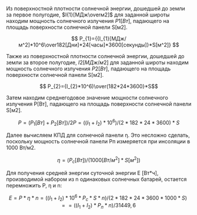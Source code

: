 Из поверхностной плотности солнечной энергии, дошедшей до земли за первое полугодие, $I{1}[МДж\overм2]$ для заданной широты находим мощность солнечного излучения $P{1}[Вт]$, падающего на площадь поверхности солнечной панели S[м2].

$$ P_{1}={{I_{1}[МДж/м^2]*10^6\over182[Дни]*24[часы]*3600[секунды]}*S[м^2]} $$

Также из поверхностной плотности солнечной энергии, дошедшей до земли за второе полугодие, $I{2}[МДж/м2]$ для заданной широты находим мощность солнечного излучения $P{2}[Вт]$, падающего на площадь поверхности солнечной панели S[м2].

$$ P_{2}={I_{2}*10^6)\over(182*24*3600}*S$$

Затем находим среднегодовое значение мощности солнечного излучения P[Вт], падающего на площадь поверхности солнечной панели S[м2].

$$ P=(P_{1}[Вт]+P_{2}[Вт])/2
P=((I_{1}+I_{2})*10^6)/(2*182*24*3600)*S$$

Далее вычисляем КПД для солнечной панели η. Это несложно сделать, поскольку мощность солнечной панели Pп измеряется при инсоляции в 1000 Вт/м2.

$$η=(P_{c}[Вт])/(1000[Вт/м^2]*S[м^2])$$

Для получения средней энергии суточной энергии E [Вт*ч], производимой набором из n одинаковых солнечных батарей, остается перемножить P, η и n:

$$E= P*η*n=((I_1  +I_2 )*10^6*P_c*S*n)/(2*182 *24*3600*1000*S)= =((I_1+I_2  )*P_п*n)/31449,6$$


